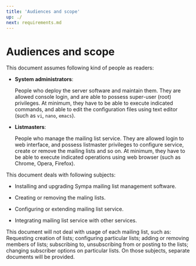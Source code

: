 ```yaml
---
title: 'Audiences and scope'
up: ./
next: requirements.md
---
```


Audiences and scope
===================

This document assumes following kind of people as readers:

* **System administrators**:

  People who deploy the server software and maintain them.  They are allowed
  console login, and are able to possess super-user (root) privileges.
  At minimum, they have to be able to execute indicated commands, and able to
  edit the configuration files using text editor (such as ``vi``, ``nano``,
  ``emacs``).

* **Listmasters**:

  People who manage the mailing list service.  They are allowed login to
  web interface, and possess listmaster privileges to configure service,
  create or remove the mailing lists and so on.  At minimum, they have to
  be able to execute indicated operations using web browser (such as Chrome,
  Opera, Firefox).

This document deals with following subjects:

* Installing and upgrading Sympa mailing list management software.

* Creating or removing the maling lists.

* Configuring or extending mailing list service.

* Integrating mailing list service with other services.

This document will not deal with usage of each mailing list, such as:
Requesting creation of lists; configuring particular lists; adding or removing
members of lists; subscribing to, unsubscribing from or posting to the lists;
changing subscriber options on particular lists.  On those subjects, separate
documents will be provided.

